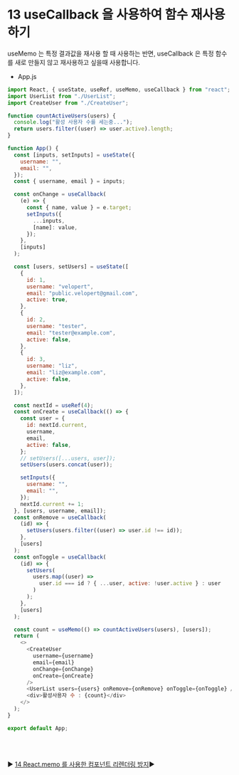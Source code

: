 # 13 useCallback 을 사용하여 함수 재사용하기

useMemo 는 특정 결과값을 재사용 할 때 사용하는 반면, useCallback 은 특정 함수를 새로 만들지 않고 재사용하고 싶을때 사용합니다.

- App.js

```javascript
import React, { useState, useRef, useMemo, useCallback } from "react";
import UserList from "./UserList";
import CreateUser from "./CreateUser";

function countActiveUsers(users) {
  console.log("활성 사용자 수를 세는중...");
  return users.filter((user) => user.active).length;
}

function App() {
  const [inputs, setInputs] = useState({
    username: "",
    email: "",
  });
  const { username, email } = inputs;

  const onChange = useCallback(
    (e) => {
      const { name, value } = e.target;
      setInputs({
        ...inputs,
        [name]: value,
      });
    },
    [inputs]
  );

  const [users, setUsers] = useState([
    {
      id: 1,
      username: "velopert",
      email: "public.velopert@gmail.com",
      active: true,
    },
    {
      id: 2,
      username: "tester",
      email: "tester@example.com",
      active: false,
    },
    {
      id: 3,
      username: "liz",
      email: "liz@example.com",
      active: false,
    },
  ]);

  const nextId = useRef(4);
  const onCreate = useCallback(() => {
    const user = {
      id: nextId.current,
      username,
      email,
      active: false,
    };
    // setUsers([...users, user]);
    setUsers(users.concat(user));

    setInputs({
      username: "",
      email: "",
    });
    nextId.current += 1;
  }, [users, username, email]);
  const onRemove = useCallback(
    (id) => {
      setUsers(users.filter((user) => user.id !== id));
    },
    [users]
  );
  const onToggle = useCallback(
    (id) => {
      setUsers(
        users.map((user) =>
          user.id === id ? { ...user, active: !user.active } : user
        )
      );
    },
    [users]
  );

  const count = useMemo(() => countActiveUsers(users), [users]);
  return (
    <>
      <CreateUser
        username={username}
        email={email}
        onChange={onChange}
        onCreate={onCreate}
      />
      <UserList users={users} onRemove={onRemove} onToggle={onToggle} />
      <div>활성사용자 수 : {count}</div>
    </>
  );
}

export default App;
```

<br/>
<br/>

:arrow_forward: [14 React.memo 를 사용한 컴포넌트 리렌더링 방지](./14%20React.memo%20%EB%A5%BC%20%EC%82%AC%EC%9A%A9%ED%95%9C%20%EC%BB%B4%ED%8F%AC%EB%84%8C%ED%8A%B8%20%EB%A6%AC%EB%A0%8C%EB%8D%94%EB%A7%81%20%EB%B0%A9%EC%A7%80.md):arrow_forward:
